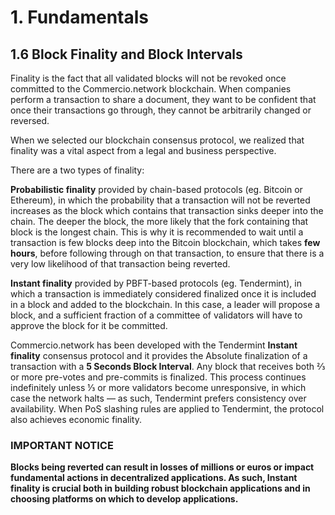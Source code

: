# 1. Fundamentals

## 1.6 Block Finality and Block Intervals

Finality is the fact that all validated blocks will not be revoked once committed to the Commercio.network blockchain. When companies perform a transaction to share a document, they want to be confident that once their transactions go through, they cannot be arbitrarily changed or reversed. 

When we selected our blockchain consensus protocol, we realized that finality was a vital aspect from a legal and business perspective.

There are a two types of finality:

**Probabilistic finality** provided by chain-based protocols (eg. Bitcoin or Ethereum), in which the probability that a transaction will not be reverted increases as the block which contains that transaction sinks deeper into the chain. The deeper the block, the more likely that the fork containing that block is the longest chain. This is why it is recommended to wait until a transaction is few blocks deep into the Bitcoin blockchain, which takes **few hours**, before following through on that transaction, to ensure that there is a very low likelihood of that transaction being reverted.

**Instant finality** provided by PBFT-based protocols (eg. Tendermint), in which a transaction is immediately considered finalized once it is included in a block and added to the blockchain. In this case, a leader will propose a block, and a sufficient fraction of a committee of validators will have to approve the block for it be committed.

Commercio.network has been developed with the Tendermint **Instant finality** consensus protocol and it provides the Absolute finalization of a transaction with a **5 Seconds Block Interval**. Any block that receives both ⅔ or more pre-votes and pre-commits is finalized. This process continues indefinitely unless ⅓ or more validators become unresponsive, in which case the network halts — as such, Tendermint prefers consistency over availability. When PoS slashing rules are applied to Tendermint, the protocol also achieves economic finality.

### IMPORTANT NOTICE
**Blocks being reverted can result in losses of millions or euros or impact fundamental actions in decentralized applications. As such, Instant finality is crucial both in building robust blockchain applications and in choosing platforms on which to develop applications.**